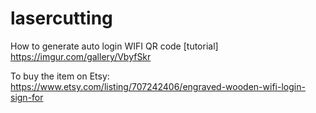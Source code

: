 # lasercutting

How to generate auto login WIFI QR code [tutorial]
https://imgur.com/gallery/VbyfSkr

To buy the item on Etsy:
https://www.etsy.com/listing/707242406/engraved-wooden-wifi-login-sign-for
